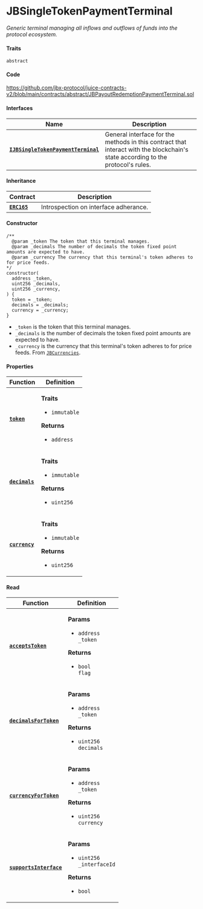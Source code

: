 # JBSingleTokenPaymentTerminal

_Generic terminal managing all inflows and outflows of funds into the protocol ecosystem._

#### Traits

`abstract`
#### Code

https://github.com/jbx-protocol/juice-contracts-v2/blob/main/contracts/abstract/JBPayoutRedemptionPaymentTerminal.sol


#### Interfaces

| Name                                             | Description                                                                                                                              |
| ------------------------------------------------ | ---------------------------------------------------------------------------------------------------------------------------------------- |
| [**`IJBSingleTokenPaymentTerminal`**](/dev/api/v2/interfaces/ijbpayoutredemptionpaymentterminal.md) | General interface for the methods in this contract that interact with the blockchain's state according to the protocol's rules. |

#### Inheritance

| Contract                                                                  | Description                                                                                                                              |
| ------------------------------------------------------------------------- | ---------------------------------------------------------------------------------------------------------------------------------------- |
| [**`ERC165`**](https://docs.openzeppelin.com/contracts/4.x/api/utils#ERC165)                            |  Introspection on interface adherance.                      |


#### Constructor

```
/**
  @param _token The token that this terminal manages.
  @param _decimals The number of decimals the token fixed point amounts are expected to have.
  @param _currency The currency that this terminal's token adheres to for price feeds.
*/
constructor(
  address _token,
  uint256 _decimals,
  uint256 _currency,
) {
  token = _token;
  decimals = _decimals;
  currency = _currency;
}
```

* `_token` is the token that this terminal manages.
* `_decimals` is the number of decimals the token fixed point amounts are expected to have.
* `_currency` is the currency that this terminal's token adheres to for price feeds. From [`JBCurrencies`](/dev/api/v2/libraries/jbcurrencies.md).

#### Properties

| Function                                                                  | Definition                                                                                                                                                                                                                                                               |
| ------------------------------------------------------------------------- | ------------------------------------------------------------------------------------------------------------------------------------------------------------------------------------------------------------------------------------------------------------------------ |
| [**`token`**](/dev/api/v2/contracts/or-payment-terminals/or-abstract/jbsingletokenpaymentterminal/properties/token.md)                                        | <p><strong>Traits</strong></p><ul><li><code>immutable</code></li></ul><p><strong>Returns</strong></p><ul><li><code>address</code></li></ul> |
| [**`decimals`**](/dev/api/v2/contracts/or-payment-terminals/or-abstract/jbsingletokenpaymentterminal/properties/decimals.md)                                        | <p><strong>Traits</strong></p><ul><li><code>immutable</code></li></ul><p><strong>Returns</strong></p><ul><li><code>uint256</code></li></ul> |
| [**`currency`**](/dev/api/v2/contracts/or-payment-terminals/or-abstract/jbsingletokenpaymentterminal/properties/currency.md)                                        | <p><strong>Traits</strong></p><ul><li><code>immutable</code></li></ul><p><strong>Returns</strong></p><ul><li><code>uint256</code></li></ul> |

#### Read

| Function                                   | Definition                                                                                                                                                                                                                            |
| ------------------------------------------ | ------------------------------------------------------------------------------------------------------------------------------------------------------------------------------------------------------------------------------------- |
| [**`acceptsToken`**](/dev/api/v2/contracts/or-payment-terminals/or-abstract/jbsingletokenpaymentterminal/read/acceptstoken.md) | <p><strong>Params</strong></p><ul><li><code>address _token</code></li></ul><p><strong>Returns</strong></p><ul><li><code>bool flag</code></li></ul>                                                                        |
| [**`decimalsForToken`**](/dev/api/v2/contracts/or-payment-terminals/or-abstract/jbsingletokenpaymentterminal/read/decimalsfortoken.md)     | <p><strong>Params</strong></p><ul><li><code>address _token</code></li></ul><p><strong>Returns</strong></p><ul><li><code>uint256 decimals</code></li></ul> |
| [**`currencyForToken`**](/dev/api/v2/contracts/or-payment-terminals/or-abstract/jbsingletokenpaymentterminal/read/currencyfortoken.md)     | <p><strong>Params</strong></p><ul><li><code>address _token</code></li></ul><p><strong>Returns</strong></p><ul><li><code>uint256 currency</code></li></ul> |
| [**`supportsInterface`**](/dev/api/v2/contracts/or-payment-terminals/or-abstract/jbsingletokenpaymentterminal/read/supportsinterface.md) | <p><strong>Params</strong></p><ul><li><code>uint256 _interfaceId</code></li></ul><p><strong>Returns</strong></p><ul><li><code>bool</code></li></ul> |
